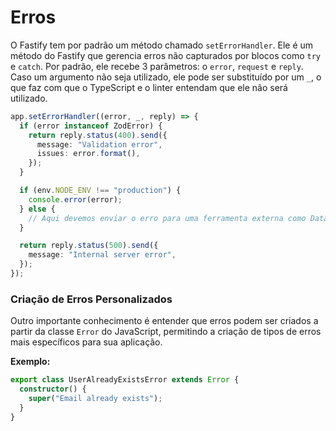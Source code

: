 # Erros

O Fastify tem por padrão um método chamado `setErrorHandler`. Ele é um método do Fastify que gerencia erros não capturados por blocos como `try` e `catch`. Por padrão, ele recebe 3 parâmetros: o `error`, `request` e `reply`. Caso um argumento não seja utilizado, ele pode ser substituído por um `_`, o que faz com que o TypeScript e o linter entendam que ele não será utilizado.

```typescript
app.setErrorHandler((error, _, reply) => {
  if (error instanceof ZodError) {
    return reply.status(400).send({
      message: "Validation error",
      issues: error.format(),
    });
  }

  if (env.NODE_ENV !== "production") {
    console.error(error);
  } else {
    // Aqui devemos enviar o erro para uma ferramenta externa como DataDog/Sentry/NewRelic
  }

  return reply.status(500).send({
    message: "Internal server error",
  });
});
```

### Criação de Erros Personalizados

Outro importante conhecimento é entender que erros podem ser criados a partir da classe `Error` do JavaScript, permitindo a criação de tipos de erros mais específicos para sua aplicação.

**Exemplo:**

```typescript
export class UserAlreadyExistsError extends Error {
  constructor() {
    super("Email already exists");
  }
}
```
